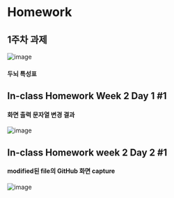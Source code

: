 # Homework

## 1주차 과제
![image](https://user-images.githubusercontent.com/79952145/111397533-e5cd7b80-8704-11eb-900b-98b91cacb1b7.png)
#### 두뇌 특성표

## In-class Homework Week 2 Day 1 #1
#### 화면 출력 문자열 변경 결과
![image](https://user-images.githubusercontent.com/79952145/110565087-40a92500-8191-11eb-8faf-dee12c3585fc.png)

## In-class Homework week 2 Day 2 #1
#### modified된 file의 GitHub 화면 capture
![image](https://user-images.githubusercontent.com/79952145/110751377-1f2a6500-8287-11eb-881c-73825d8c1036.png)
